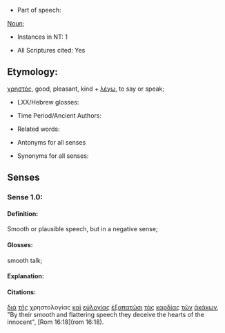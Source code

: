 * Part of speech: 

[Noun](http://ugg.readthedocs.io/en/latest/noun.html); 

* Instances in NT: 1

* All Scriptures cited: Yes

## Etymology: 

[χρηστός](../G55430/01.md), good, pleasant, kind + [λέγω](../G30040/01.md), to say or speak;

* LXX/Hebrew glosses: 

* Time Period/Ancient Authors: 

* Related words: 

* Antonyms for all senses

* Synonyms for all senses: 

## Senses 

### Sense 1.0: 

#### Definition: 

Smooth or plausible speech, but in a negative sense;

#### Glosses: 

smooth talk;

#### Explanation: 

#### Citations: 

[διὰ](../G12230/01.md) [τῆς](../G35880/01.md) χρηστολογίας [καὶ](../G25320/01.md) [εὐλογίας](../G21290/01.md) [ἐξαπατῶσι](../G18180/01.md) [τὰς](../G35880/01.md) [καρδίας](../G25880/01.md) [τῶν](../G35880/01.md) [ἀκάκων](../G01720/01.md), "By their smooth and flattering speech they deceive the hearts of the innocent", [Rom 16:18](rom 16:18).  
